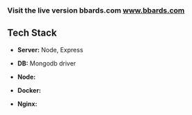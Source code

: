### Visit the live version bbards.com www.bbards.com

## Tech Stack

- **Server:** Node, Express

- **DB:** Mongodb driver

- **Node:**

- **Docker:**

- **Nginx:**
